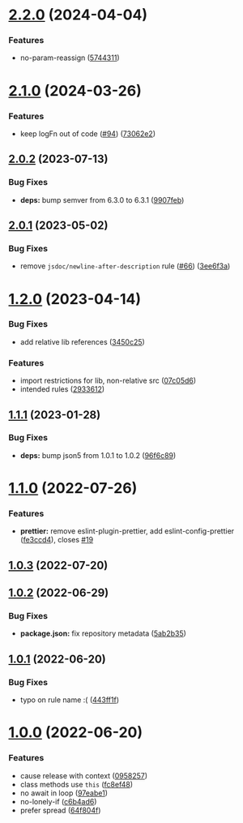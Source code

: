 # [2.2.0](https://github.com/forcedotcom/eslint-config-salesforce/compare/2.1.0...2.2.0) (2024-04-04)


### Features

* no-param-reassign ([5744311](https://github.com/forcedotcom/eslint-config-salesforce/commit/574431185af5235047ef132eaf5bc03e2a6ccee4))



# [2.1.0](https://github.com/forcedotcom/eslint-config-salesforce/compare/2.0.2...2.1.0) (2024-03-26)


### Features

* keep logFn out of code ([#94](https://github.com/forcedotcom/eslint-config-salesforce/issues/94)) ([73062e2](https://github.com/forcedotcom/eslint-config-salesforce/commit/73062e2d6024ec7dd625a874a1d8e9eab6634066))



## [2.0.2](https://github.com/forcedotcom/eslint-config-salesforce/compare/2.0.1...2.0.2) (2023-07-13)


### Bug Fixes

* **deps:** bump semver from 6.3.0 to 6.3.1 ([9907feb](https://github.com/forcedotcom/eslint-config-salesforce/commit/9907febade7b64e67dc99c8733159b9fedd2e214))



## [2.0.1](https://github.com/forcedotcom/eslint-config-salesforce/compare/1.2.0...2.0.1) (2023-05-02)


### Bug Fixes

* remove `jsdoc/newline-after-description` rule ([#66](https://github.com/forcedotcom/eslint-config-salesforce/issues/66)) ([3ee6f3a](https://github.com/forcedotcom/eslint-config-salesforce/commit/3ee6f3a86ce3e07b66ed52f6e7b8a46886696726))



# [1.2.0](https://github.com/forcedotcom/eslint-config-salesforce/compare/1.1.1...1.2.0) (2023-04-14)


### Bug Fixes

* add relative lib references ([3450c25](https://github.com/forcedotcom/eslint-config-salesforce/commit/3450c250c3ae8a67eaadc74411a9aa533f958b22))


### Features

* import restrictions for lib, non-relative src ([07c05d6](https://github.com/forcedotcom/eslint-config-salesforce/commit/07c05d6cb606f1318bcba2302c9077ee25b62bbc))
* intended rules ([2933612](https://github.com/forcedotcom/eslint-config-salesforce/commit/2933612eb1fc0640f23f6b35be2cc37f9e85da26))



## [1.1.1](https://github.com/forcedotcom/eslint-config-salesforce/compare/v1.1.0...1.1.1) (2023-01-28)


### Bug Fixes

* **deps:** bump json5 from 1.0.1 to 1.0.2 ([96f6c89](https://github.com/forcedotcom/eslint-config-salesforce/commit/96f6c89bd79a9535516045a88e28b54f6b13a79a))



# [1.1.0](https://github.com/forcedotcom/eslint-config-salesforce/compare/v1.0.3...v1.1.0) (2022-07-26)


### Features

* **prettier:** remove eslint-plugin-prettier, add eslint-config-prettier ([fe3ccd4](https://github.com/forcedotcom/eslint-config-salesforce/commit/fe3ccd41936a5b57a68a60fa1fcf889f77bd6408)), closes [#19](https://github.com/forcedotcom/eslint-config-salesforce/issues/19)



## [1.0.3](https://github.com/forcedotcom/eslint-config-salesforce/compare/v1.0.2...v1.0.3) (2022-07-20)



## [1.0.2](https://github.com/forcedotcom/eslint-config-salesforce/compare/v1.0.1...v1.0.2) (2022-06-29)


### Bug Fixes

* **package.json:** fix repository metadata ([5ab2b35](https://github.com/forcedotcom/eslint-config-salesforce/commit/5ab2b35d731ae7db8f2d3f5e4c953bd45f8dc66e))



## [1.0.1](https://github.com/forcedotcom/eslint-config-salesforce/compare/v1.0.0...v1.0.1) (2022-06-20)


### Bug Fixes

* typo on rule name :( ([443ff1f](https://github.com/forcedotcom/eslint-config-salesforce/commit/443ff1f6dfdf32a5d65628a66fedcf06b58c774a))



# [1.0.0](https://github.com/forcedotcom/eslint-config-salesforce/compare/c6b4ad645ab0791ba85037c736a22adcbe99c0c0...v1.0.0) (2022-06-20)


### Features

* cause release with context ([0958257](https://github.com/forcedotcom/eslint-config-salesforce/commit/095825718703a0420b8508127ca7d41a3f3b3bfa))
* class methods use `this` ([fc8ef48](https://github.com/forcedotcom/eslint-config-salesforce/commit/fc8ef48c016d6950847954fa505ec659e9690bda))
* no await in loop ([97eabe1](https://github.com/forcedotcom/eslint-config-salesforce/commit/97eabe1de71826b434d5ddde7247f272972442b1))
* no-lonely-if ([c6b4ad6](https://github.com/forcedotcom/eslint-config-salesforce/commit/c6b4ad645ab0791ba85037c736a22adcbe99c0c0))
* prefer spread ([64f804f](https://github.com/forcedotcom/eslint-config-salesforce/commit/64f804fdda13a7448f825d73beb62a349ec19c07))



